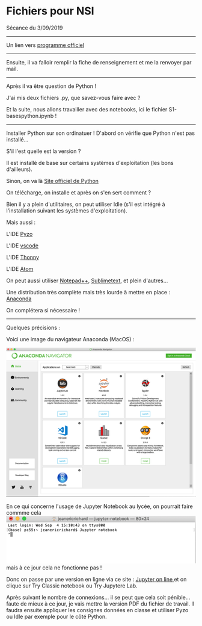 <h1>Fichiers pour NSI</h1>

Sécance du 3/09/2019
<hr>

Un lien vers [programme officiel](https://disciplines.ac-toulouse.fr/informatique/programme-nsi-classe-de-premiere)
<hr>

Ensuite, il va falloir remplir la fiche de renseignement et me la renvoyer par mail.

<hr>

Après il va être question de Python !

J'ai mis deux fichiers .py, que savez-vous faire avec ?

Et la suite, nous allons travailler avec des notebooks, ici le fichier S1-basespython.ipynb !

<hr>

Installer Python sur son ordinatuer !
D'abord on vérifie que Python n'est pas installé...

S'il l'est quelle est la version ?

Il est installé de base sur certains systèmes d'exploitation (les bons d'ailleurs).

Sinon, on va là [Site officiel de Python](https://www.python.org)

On télécharge, on installe et après on s'en sert comment ?

Bien il y a plein d'utilitaires, on peut utiliser Idle (s'il est intégré à l'installation suivant les systèmes d'exploitation).

Mais aussi :


 L'IDE [Pyzo](https://pyzo.org/start.html) 

 L'IDE [vscode](https://code.visualstudio.com)
 
 L'IDE [Thonny](https://thonny.org)

 L'IDE [Atom](https://atom.io)


On peut aussi utiliser [Notepad++](https://notepad-plus-plus.org/fr/), [Sublimetext](https://www.sublimetext.com), et plein d'autres...


Une distribution très complète mais très lourde à mettre en place : [Anaconda](https://wwww.anaconda.com)

On complétera si nécessaire !
<hr>

Quelques précisions :

 Voici une image du navigateur Anaconda (MacOS) :

 <img src="anaconda.png"/>


 En ce qui concerne l'usage de Jupyter Notebook au lycée, on pourrait faire commme cela 
 <img src="bash.png"/> mais à ce jour cela ne fonctionne pas !

 Donc on passe par une version en ligne via ce site :
 [Jupyter on line ](https://jupyter.org/try) et on clique sur Try Classic notebook ou Try Jupytere Lab.

 Après suivant le nombre de connexions... il se peut que cela soit pénible... faute de mieux à ce jour, je vais mettre la version PDF du fichier de travail. Il faudra ensuite appliquer les consignes données en classe et utiliser Pyzo ou Idle par exemple pour le côté Python.

